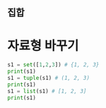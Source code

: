 ## 집합

# 자료형 바꾸기
``` python
s1 = set([1,2,3]) # {1, 2, 3}
print(s1)
s1 = tuple(s1) # (1, 2, 3)
print(s1)
s1 = list(s1) # [1, 2, 3]
print(s1)
```
